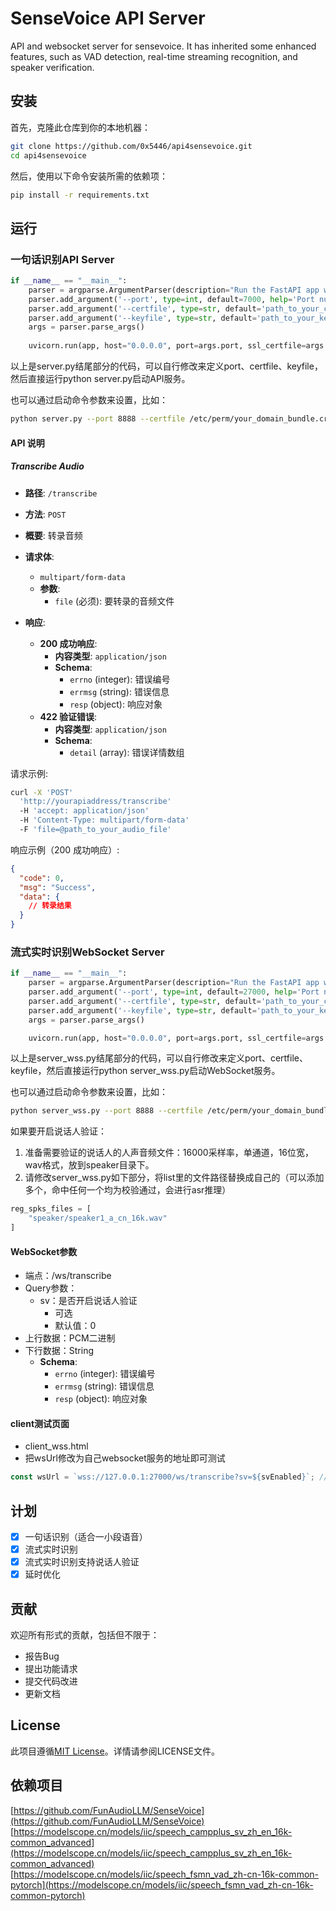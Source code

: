 # SenseVoice API Server

API and websocket server for sensevoice. It has inherited some enhanced features, such as VAD detection, real-time streaming recognition, and speaker verification.

## 安装

首先，克隆此仓库到你的本地机器：

```bash
git clone https://github.com/0x5446/api4sensevoice.git
cd api4sensevoice
```

然后，使用以下命令安装所需的依赖项：

```bash
pip install -r requirements.txt
```

## 运行

### 一句话识别API Server

```python
if __name__ == "__main__":
    parser = argparse.ArgumentParser(description="Run the FastAPI app with a specified port.")
    parser.add_argument('--port', type=int, default=7000, help='Port number to run the FastAPI app on.')
    parser.add_argument('--certfile', type=str, default='path_to_your_certfile', help='SSL certificate file')
    parser.add_argument('--keyfile', type=str, default='path_to_your_keyfile', help='SSL key file')
    args = parser.parse_args()
    
    uvicorn.run(app, host="0.0.0.0", port=args.port, ssl_certfile=args.certfile, ssl_keyfile=args.keyfile)
```
以上是server.py结尾部分的代码，可以自行修改来定义port、certfile、keyfile，然后直接运行python server.py启动API服务。

也可以通过启动命令参数来设置，比如：

```bash
python server.py --port 8888 --certfile /etc/perm/your_domain_bundle.crt --keyfile /etc/perm/your_domain.key
```

#### API 说明

##### Transcribe Audio

- **路径**: `/transcribe`
- **方法**: `POST`
- **概要**: 转录音频
- **请求体**:
  - `multipart/form-data`
  - **参数**:
    - `file` (必须): 要转录的音频文件

- **响应**:
  - **200 成功响应**:
    - **内容类型**: `application/json`
    - **Schema**:
      - `errno` (integer): 错误编号
      - `errmsg` (string): 错误信息
      - `resp` (object): 响应对象
  - **422 验证错误**:
    - **内容类型**: `application/json`
    - **Schema**:
      - `detail` (array): 错误详情数组

请求示例:

```bash
curl -X 'POST'  
  'http://yourapiaddress/transcribe'  
  -H 'accept: application/json'  
  -H 'Content-Type: multipart/form-data'  
  -F 'file=@path_to_your_audio_file'
```

响应示例（200 成功响应）:

```json
{
  "code": 0,
  "msg": "Success",
  "data": {
    // 转录结果
  }
}
```


### 流式实时识别WebSocket Server

```python
if __name__ == "__main__":
    parser = argparse.ArgumentParser(description="Run the FastAPI app with a specified port.")
    parser.add_argument('--port', type=int, default=27000, help='Port number to run the FastAPI app on.')
    parser.add_argument('--certfile', type=str, default='path_to_your_certfile', help='SSL certificate file')
    parser.add_argument('--keyfile', type=str, default='path_to_your_keyfile', help='SSL key file')
    args = parser.parse_args()

    uvicorn.run(app, host="0.0.0.0", port=args.port, ssl_certfile=args.certfile, ssl_keyfile=args.keyfile)
```
以上是server_wss.py结尾部分的代码，可以自行修改来定义port、certfile、keyfile，然后直接运行python server_wss.py启动WebSocket服务。

也可以通过启动命令参数来设置，比如：

```bash
python server_wss.py --port 8888 --certfile /etc/perm/your_domain_bundle.crt --keyfile /etc/perm/your_domain.key
```

如果要开启说话人验证：
1. 准备需要验证的说话人的人声音频文件：16000采样率，单通道，16位宽，wav格式，放到speaker目录下。
2. 请修改server_wss.py如下部分，将list里的文件路径替换成自己的（可以添加多个，命中任何一个均为校验通过，会进行asr推理）
```python
reg_spks_files = [
    "speaker/speaker1_a_cn_16k.wav"
]
```

#### WebSocket参数
- 端点：/ws/transcribe
- Query参数：
  - sv：是否开启说话人验证
    - 可选
    - 默认值：0
- 上行数据：PCM二进制
- 下行数据：String
  - **Schema**:
    - `errno` (integer): 错误编号
    - `errmsg` (string): 错误信息
    - `resp` (object): 响应对象

#### client测试页面
- client_wss.html
- 把wsUrl修改为自己websocket服务的地址即可测试
```javascript
const wsUrl = `wss://127.0.0.1:27000/ws/transcribe?sv=${svEnabled}`; // change to your websocket server address
```

## 计划

- [x]  一句话识别（适合一小段语音）
- [x]  流式实时识别
- [x]  流式实时识别支持说话人验证
- [x]  延时优化

## 贡献

欢迎所有形式的贡献，包括但不限于：

- 报告Bug
- 提出功能请求
- 提交代码改进
- 更新文档

## License

此项目遵循[MIT License](https://opensource.org/license/mit)。详情请参阅LICENSE文件。

## 依赖项目
[https://github.com/FunAudioLLM/SenseVoice](https://github.com/FunAudioLLM/SenseVoice)
[https://modelscope.cn/models/iic/speech_campplus_sv_zh_en_16k-common_advanced](https://modelscope.cn/models/iic/speech_campplus_sv_zh_en_16k-common_advanced)
[https://modelscope.cn/models/iic/speech_fsmn_vad_zh-cn-16k-common-pytorch](https://modelscope.cn/models/iic/speech_fsmn_vad_zh-cn-16k-common-pytorch)